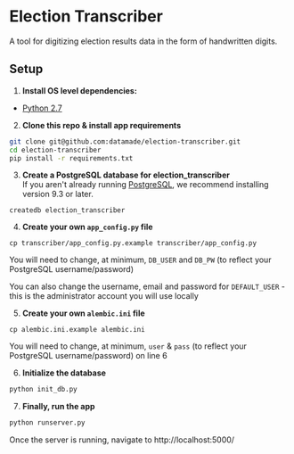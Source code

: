 # Election Transcriber

A tool for digitizing election results data in the form of handwritten digits. 

## Setup

1. **Install OS level dependencies:** 

  * [Python 2.7](https://www.python.org/download/releases/2.7/)

2. **Clone this repo & install app requirements**

  ```bash
  git clone git@github.com:datamade/election-transcriber.git
  cd election-transcriber
  pip install -r requirements.txt
  ```
3. **Create a PostgreSQL database for election_transcriber**  
  If you aren't already running [PostgreSQL](http://www.postgresql.org/), we recommend installing version 9.3 or later.

  ```
  createdb election_transcriber
  ```

4. **Create your own `app_config.py` file**

  ```
  cp transcriber/app_config.py.example transcriber/app_config.py
  ```

  You will need to change, at minimum, `DB_USER` and `DB_PW` (to reflect your PostgreSQL username/password)

  You can also change the username, email and password for `DEFAULT_USER` - this is the administrator account you will use locally
  
5. **Create your own `alembic.ini` file**

  ```
  cp alembic.ini.example alembic.ini
  ```
  You will need to change, at minimum, `user` & `pass` (to reflect your PostgreSQL username/password) on line 6

6. **Initialize the database**  

  ```bash
  python init_db.py
  ```

7. **Finally, run the app**  

  ```bash
  python runserver.py
  ```
  Once the server is running, navigate to http://localhost:5000/
